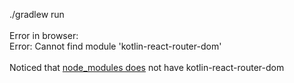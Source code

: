 ./gradlew run<br/><br/>
Error in browser:<br/>
Error: Cannot find module 'kotlin-react-router-dom'
<br/><br/>
Noticed that [node_modules does](build/js/node_modules) not have kotlin-react-router-dom
